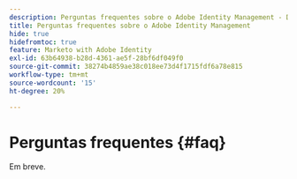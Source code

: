 ```yaml
---
description: Perguntas frequentes sobre o Adobe Identity Management - Documentação do Marketo - Documentação do produto
title: Perguntas frequentes sobre o Adobe Identity Management
hide: true
hidefromtoc: true
feature: Marketo with Adobe Identity
exl-id: 63b64938-b28d-4361-ae5f-28bf6df049f0
source-git-commit: 38274b4859ae38c018ee73d4f1715fdf6a78e815
workflow-type: tm+mt
source-wordcount: '15'
ht-degree: 20%

---
```


# Perguntas frequentes {#faq}

Em breve.
